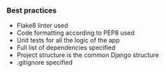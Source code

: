 ### Best practices

* Flake8 linter used
* Code formatting according to PEP8 used
* Unit tests for all the logic of the app
* Full list of dependencies specified
* Project structure is the common Django structure
* .gitignore specified